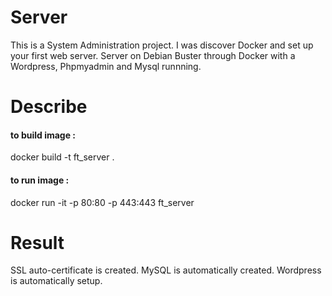 # Server

This is a System Administration project. I was discover Docker and set up your first web server.
Server on Debian Buster through Docker with a Wordpress, Phpmyadmin and Mysql runnning.

# Describe

#### to build image :
docker build -t ft_server .

#### to run image :
docker run -it -p 80:80 -p 443:443 ft_server

# Result
SSL auto-certificate is created. MySQL is automatically created. Wordpress is automatically setup.
